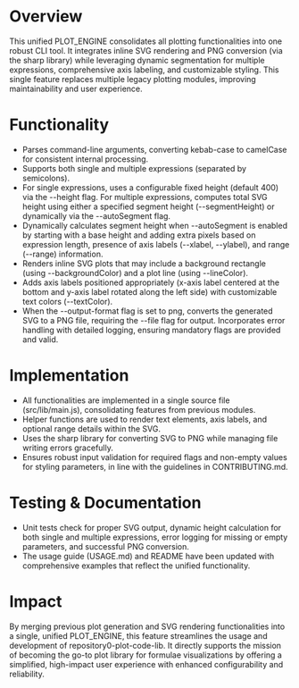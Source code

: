 # Overview
This unified PLOT_ENGINE consolidates all plotting functionalities into one robust CLI tool. It integrates inline SVG rendering and PNG conversion (via the sharp library) while leveraging dynamic segmentation for multiple expressions, comprehensive axis labeling, and customizable styling. This single feature replaces multiple legacy plotting modules, improving maintainability and user experience.

# Functionality
- Parses command-line arguments, converting kebab-case to camelCase for consistent internal processing.
- Supports both single and multiple expressions (separated by semicolons).
- For single expressions, uses a configurable fixed height (default 400) via the --height flag. For multiple expressions, computes total SVG height using either a specified segment height (--segmentHeight) or dynamically via the --autoSegment flag.
- Dynamically calculates segment height when --autoSegment is enabled by starting with a base height and adding extra pixels based on expression length, presence of axis labels (--xlabel, --ylabel), and range (--range) information.
- Renders inline SVG plots that may include a background rectangle (using --backgroundColor) and a plot line (using --lineColor).
- Adds axis labels positioned appropriately (x-axis label centered at the bottom and y-axis label rotated along the left side) with customizable text colors (--textColor).
- When the --output-format flag is set to png, converts the generated SVG to a PNG file, requiring the --file flag for output. Incorporates error handling with detailed logging, ensuring mandatory flags are provided and valid.

# Implementation
- All functionalities are implemented in a single source file (src/lib/main.js), consolidating features from previous modules.
- Helper functions are used to render text elements, axis labels, and optional range details within the SVG.
- Uses the sharp library for converting SVG to PNG while managing file writing errors gracefully.
- Ensures robust input validation for required flags and non-empty values for styling parameters, in line with the guidelines in CONTRIBUTING.md.

# Testing & Documentation
- Unit tests check for proper SVG output, dynamic height calculation for both single and multiple expressions, error logging for missing or empty parameters, and successful PNG conversion.
- The usage guide (USAGE.md) and README have been updated with comprehensive examples that reflect the unified functionality.

# Impact
By merging previous plot generation and SVG rendering functionalities into a single, unified PLOT_ENGINE, this feature streamlines the usage and development of repository0-plot-code-lib. It directly supports the mission of becoming the go-to plot library for formulae visualizations by offering a simplified, high-impact user experience with enhanced configurability and reliability.